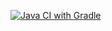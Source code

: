 [![Java CI with Gradle](https://github.com/KAKOC92/SelenideHW/actions/workflows/gradle.yml/badge.svg)](https://github.com/KAKOC92/SelenideHW/actions/workflows/gradle.yml)